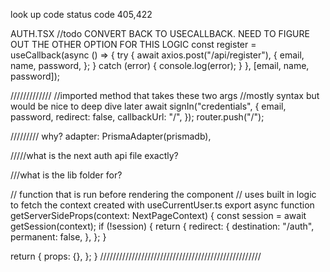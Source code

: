 look up code status code 405,422

AUTH.TSX
//todo CONVERT BACK TO USECALLBACK. NEED TO FIGURE OUT THE OTHER OPTION FOR THIS LOGIC
const register = useCallback(async () => {
try {
await axios.post("/api/register"),
{
email,
name,
password,
};
} catch (error) {
console.log(error);
}
}, [email, name, password]);

/////////////
//imported method that takes these two args
//mostly syntax but would be nice to deep dive later
await signIn("credentials", {
email,
password,
redirect: false,
callbackUrl: "/",
});
router.push("/");

/////////
why?
adapter: PrismaAdapter(prismadb),

/////what is the next auth api file exactly?

///what is the lib folder for?



// function that is run before rendering the component
// uses built in logic to fetch the context created with useCurrentUser.ts
export async function getServerSideProps(context: NextPageContext) {
  const session = await getSession(context);
  if (!session) {
    return {
      redirect: {
        destination: "/auth",
        permanent: false,
      },
    };
  }

  return {
    props: {},
  };
}
///////////////////////////////////////////////////